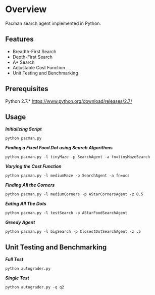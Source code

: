 # Overview
Pacman search agent implemented in Python.

## Features
* Breadth-First Search
* Depth-First Search
* A\* Search
* Adjustable Cost Function
* Unit Testing and Benchmarking


## Prerequisites
Python 2.7.* https://www.python.org/download/releases/2.7/
 

## Usage

***Initializing Script***

	python pacman.py
	
***Finding a Fixed Food Dot using Search Algorithms***

	python pacman.py -l tinyMaze -p SearchAgent -a fn=tinyMazeSearch
	
***Varying the Cost Function***

	python pacman.py -l mediumMaze -p SearchAgent -a fn=ucs
	
***Finding All the Corners***

	python pacman.py -l mediumCorners -p AStarCornersAgent -z 0.5
	
	
***Eating All The Dots***
	
	python pacman.py -l testSearch -p AStarFoodSearchAgent
	
***Greedy Agent***
	
	python pacman.py -l bigSearch -p ClosestDotSearchAgent -z .5 

## Unit Testing and Benchmarking

***Full Test***

	python autograder.py
	
***Single Test***

	python autograder.py -q q2
